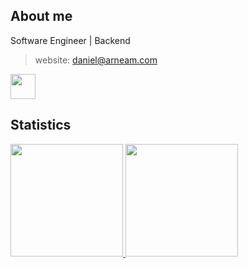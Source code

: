 ## About me

Software Engineer | Backend  

> website: daniel@arneam.com

<img loading="lazy" src="https://cdn.jsdelivr.net/gh/devicons/devicon/icons/git/git-original.svg" width="40" height="40"/>

## Statistics

<div>
<a href="https://github.com/seu-usuário-aqui">
<img loading="lazy" height="180em" src="https://github-readme-stats.vercel.app/api/top-langs/?username=medeiros&layout=compact&langs_count=7&theme=dracula"/>
<img loading="lazy" height="180em" src="https://github-readme-stats.vercel.app/api?username=medeiros&show_icons=true&theme=dracula&include_all_commits=true&count_private=true"/>
</div>


<!--
**medeiros/medeiros** is a ✨ _special_ ✨ repository because its `README.md` (this file) appears on your GitHub profile.

Here are some ideas to get you started:

- 🔭 I’m currently working on ...
- 🌱 I’m currently learning ...
- 👯 I’m looking to collaborate on ...
- 🤔 I’m looking for help with ...
- 💬 Ask me about ...
- 📫 How to reach me: ...
- 😄 Pronouns: ...
- ⚡ Fun fact: ...
-->
